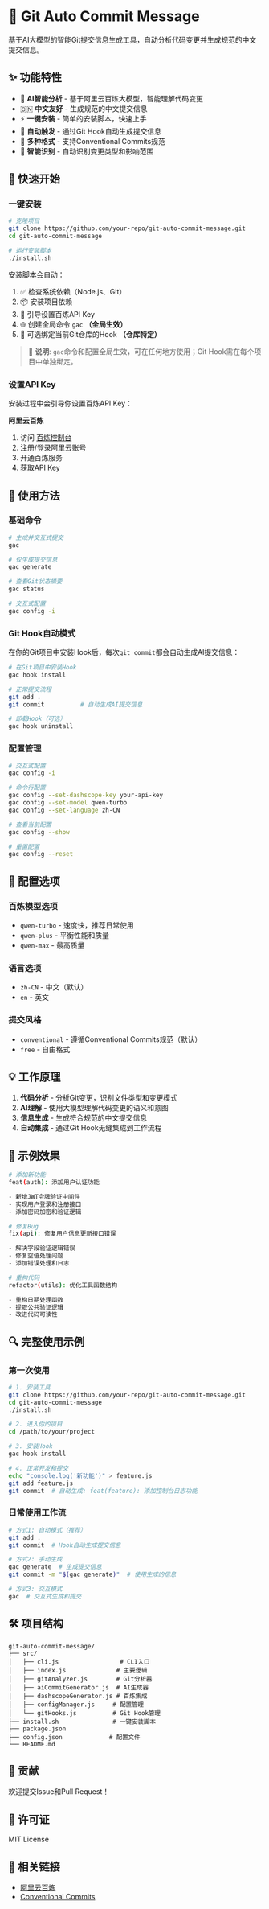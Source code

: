 # 🚀 Git Auto Commit Message

基于AI大模型的智能Git提交信息生成工具，自动分析代码变更并生成规范的中文提交信息。

## ✨ 功能特性

- 🤖 **AI智能分析** - 基于阿里云百炼大模型，智能理解代码变更
- 🇨🇳 **中文友好** - 生成规范的中文提交信息
- ⚡ **一键安装** - 简单的安装脚本，快速上手
- 🔄 **自动触发** - 通过Git Hook自动生成提交信息
- 📝 **多种格式** - 支持Conventional Commits规范
- 🎯 **智能识别** - 自动识别变更类型和影响范围

## 🚀 快速开始

### 一键安装

```bash
# 克隆项目
git clone https://github.com/your-repo/git-auto-commit-message.git
cd git-auto-commit-message

# 运行安装脚本
./install.sh
```

安装脚本会自动：
1. ✅ 检查系统依赖（Node.js、Git）
2. 📦 安装项目依赖
3. 🔑 引导设置百炼API Key
4. 🌐 创建全局命令 `gac` **（全局生效）**
5. 🔗 可选绑定当前Git仓库的Hook **（仓库特定）**

> 📌 **说明**: `gac`命令和配置全局生效，可在任何地方使用；Git Hook需在每个项目中单独绑定。

### 设置API Key

安装过程中会引导你设置百炼API Key：

**阿里云百炼**
1. 访问 [百炼控制台](https://dashscope.aliyun.com/)
2. 注册/登录阿里云账号
3. 开通百炼服务
4. 获取API Key

## 📖 使用方法

### 基础命令

```bash
# 生成并交互式提交
gac

# 仅生成提交信息
gac generate

# 查看Git状态摘要
gac status

# 交互式配置
gac config -i
```

### Git Hook自动模式

在你的Git项目中安装Hook后，每次`git commit`都会自动生成AI提交信息：

```bash
# 在Git项目中安装Hook
gac hook install

# 正常提交流程
git add .
git commit          # 自动生成AI提交信息

# 卸载Hook（可选）
gac hook uninstall
```

### 配置管理

```bash
# 交互式配置
gac config -i

# 命令行配置
gac config --set-dashscope-key your-api-key
gac config --set-model qwen-turbo
gac config --set-language zh-CN

# 查看当前配置
gac config --show

# 重置配置
gac config --reset
```

## 🔧 配置选项

### 百炼模型选项
- `qwen-turbo` - 速度快，推荐日常使用
- `qwen-plus` - 平衡性能和质量
- `qwen-max` - 最高质量

### 语言选项
- `zh-CN` - 中文（默认）
- `en` - 英文

### 提交风格
- `conventional` - 遵循Conventional Commits规范（默认）
- `free` - 自由格式

## 💡 工作原理

1. **代码分析** - 分析Git变更，识别文件类型和变更模式
2. **AI理解** - 使用大模型理解代码变更的语义和意图
3. **信息生成** - 生成符合规范的中文提交信息
4. **自动集成** - 通过Git Hook无缝集成到工作流程

## 🎯 示例效果

```bash
# 添加新功能
feat(auth): 添加用户认证功能

- 新增JWT令牌验证中间件
- 实现用户登录和注册接口
- 添加密码加密和验证逻辑

# 修复Bug
fix(api): 修复用户信息更新接口错误

- 解决字段验证逻辑错误
- 修复空值处理问题
- 添加错误处理和日志

# 重构代码
refactor(utils): 优化工具函数结构

- 重构日期处理函数
- 提取公共验证逻辑
- 改进代码可读性
```

## 🔍 完整使用示例

### 第一次使用

```bash
# 1. 安装工具
git clone https://github.com/your-repo/git-auto-commit-message.git
cd git-auto-commit-message
./install.sh

# 2. 进入你的项目
cd /path/to/your/project

# 3. 安装Hook
gac hook install

# 4. 正常开发和提交
echo "console.log('新功能')" > feature.js
git add feature.js
git commit  # 自动生成: feat(feature): 添加控制台日志功能
```

### 日常使用工作流

```bash
# 方式1: 自动模式（推荐）
git add .
git commit  # Hook自动生成提交信息

# 方式2: 手动生成
gac generate  # 生成提交信息
git commit -m "$(gac generate)"  # 使用生成的信息

# 方式3: 交互模式
gac  # 交互式生成和提交
```

## 🛠️ 项目结构

```
git-auto-commit-message/
├── src/
│   ├── cli.js                 # CLI入口
│   ├── index.js              # 主要逻辑
│   ├── gitAnalyzer.js        # Git分析器
│   ├── aiCommitGenerator.js  # AI生成器
│   ├── dashscopeGenerator.js # 百炼集成
│   ├── configManager.js     # 配置管理
│   └── gitHooks.js          # Git Hook管理
├── install.sh               # 一键安装脚本
├── package.json
├── config.json             # 配置文件
└── README.md
```

## 🤝 贡献

欢迎提交Issue和Pull Request！

## 📄 许可证

MIT License

## 🔗 相关链接

- [阿里云百炼](https://dashscope.aliyun.com/)
- [Conventional Commits](https://www.conventionalcommits.org/) 